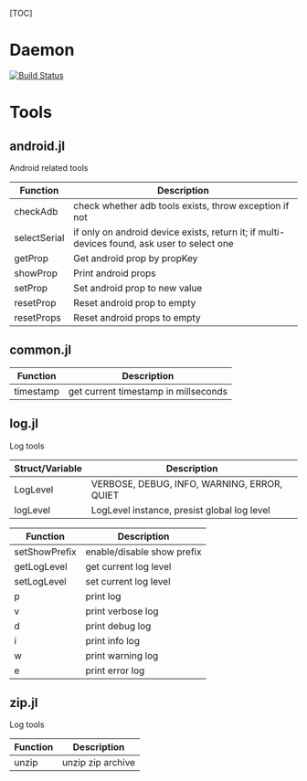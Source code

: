 [TOC]

# Daemon

[![Build Status](https://github.com/daemon369/Daemon.jl/actions/workflows/CI.yml/badge.svg?branch=main)](https://github.com/daemon369/Daemon.jl/actions/workflows/CI.yml?query=branch%3Amain)

# Tools

## android.jl

Android related tools

Function | Description
--- | ---
checkAdb | check whether adb tools exists, throw exception if not
selectSerial | if only on android device exists, return it; if multi-devices found, ask user to select one
getProp | Get android prop by propKey
showProp | Print android props
setProp | Set android prop to new value
resetProp | Reset android prop to empty
resetProps | Reset android props to empty

## common.jl

Function | Description
--- | ---
timestamp | get current timestamp in millseconds

## log.jl

Log tools

Struct/Variable | Description
--- | ---
LogLevel | VERBOSE, DEBUG, INFO, WARNING, ERROR, QUIET
logLevel | LogLevel instance, presist global log level

Function | Description
--- | ---
setShowPrefix | enable/disable show prefix
getLogLevel | get current log level
setLogLevel | set current log level
p | print log
v | print verbose log
d | print debug log
i | print info log
w | print warning log
e | print error log

## zip.jl

Log tools

Function | Description
--- | ---
unzip | unzip zip archive